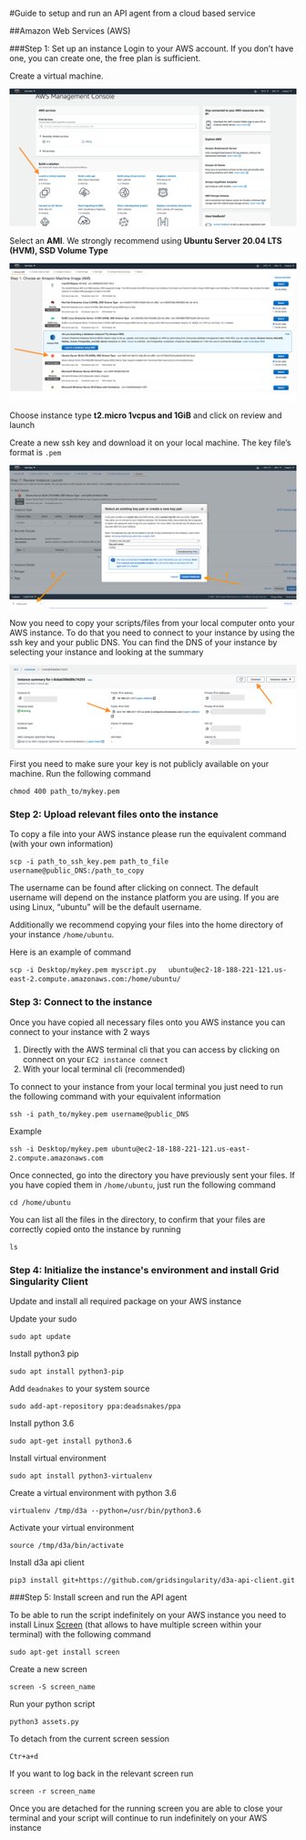 #Guide to setup and run an API agent from a cloud based service

##Amazon Web Services (AWS)

###Step 1: Set up an instance 
Login to your AWS account. If you don’t have one, you can create one, the free plan is sufficient.

Create a virtual machine. 

![alt_text](img/cloud-setup-1.png)

Select an **AMI**. We strongly recommend using **Ubuntu Server 20.04 LTS (HVM), SSD Volume Type**

![alt_text](img/cloud-setup-2.png)

Choose instance type **t2.micro 1vcpus and 1GiB** and click on review and launch

Create a new ssh key and download it on your local machine. The key file’s format is `.pem`

![alt_text](img/cloud-setup-3.png)

Now you need to copy your scripts/files from your local computer onto your AWS instance. To do that you need to connect to your instance by using the ssh key and your public DNS. You can find the DNS of your instance by selecting your instance and looking at the summary 

![alt_text](img/cloud-setup-4.png)

First you need to make sure your key is not publicly available on your machine. Run the following command

```
chmod 400 path_to/mykey.pem
```


### Step 2: Upload relevant files onto the instance
To copy a file into your AWS instance please run the equivalent command (with your own information)

```
scp -i path_to_ssh_key.pem path_to_file   username@public_DNS:/path_to_copy
```

The username can be found after clicking on connect. The default username will depend on the instance platform you are using. If you are using Linux, “ubuntu” will be the default username.

Additionally we recommend copying your files into the home directory of your instance `/home/ubuntu`.

Here is an example of command  

```
scp -i Desktop/mykey.pem myscript.py   ubuntu@ec2-18-188-221-121.us-east-2.compute.amazonaws.com:/home/ubuntu/
```

### Step 3: Connect to the instance
Once you have copied all necessary files onto you AWS instance you can connect to your instance with 2 ways 

1.   Directly with the AWS terminal cli that you can access by clicking on connect on your `EC2 instance connect`
2.   With your local terminal cli (recommended)

To connect to your instance from your local terminal you just need to run the following command with your equivalent information 

```
ssh -i path_to/mykey.pem username@public_DNS
```

Example 

```
ssh -i Desktop/mykey.pem ubuntu@ec2-18-188-221-121.us-east-2.compute.amazonaws.com
```


Once connected, go into the directory you have previously sent your files. If you have copied them in `/home/ubuntu`, just run the following command 

```
cd /home/ubuntu
```

You can list all the files in the directory, to confirm that your files are correctly copied onto the instance by running 

```
ls
```

### Step 4: Initialize the instance's environment and install Grid Singularity Client
Update and install all required package on your AWS instance

Update your sudo

```
sudo apt update
```

Install python3 pip

```
sudo apt install python3-pip
```

Add `deadnakes` to your system source 

```
sudo add-apt-repository ppa:deadsnakes/ppa
```

Install python 3.6

```
sudo apt-get install python3.6
```

Install virtual environment

```
sudo apt install python3-virtualenv
```

Create a virtual environment with python 3.6

```
virtualenv /tmp/d3a --python=/usr/bin/python3.6
```

Activate your virtual environment

```
source /tmp/d3a/bin/activate
```

Install d3a api client 

```
pip3 install git+https://github.com/gridsingularity/d3a-api-client.git
```


###Step 5: Install screen and run the API agent

To be able to run the script indefinitely on your AWS instance you need to install Linux [Screen](https://kapeli.com/cheat_sheets/screen.docset/Contents/Resources/Documents/index) (that allows to have multiple screen within your terminal) with the following command 

```
sudo apt-get install screen
```

Create a new screen 

```
screen -S screen_name
```

Run your python script

```
python3 assets.py
```

To detach from the current screen session 

```
Ctr+a+d
```

If you want to log back in the relevant screen run 

```
screen -r screen_name
```

Once you are detached for the running screen you are able to close your terminal and your script will continue to run indefinitely on your AWS instance
